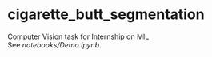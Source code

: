 # cigarette_butt_segmentation
Computer Vision task for Internship on MIL  
See *notebooks/Demo.ipynb*.
